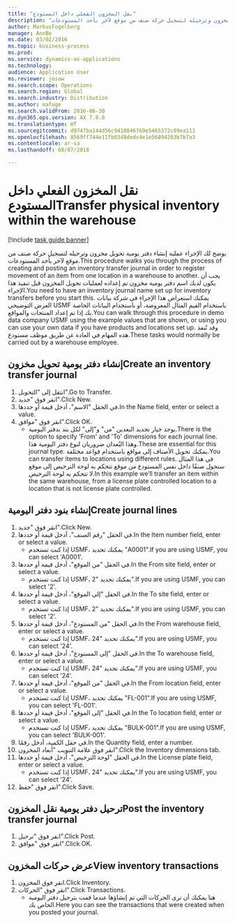 ```yaml
---
title: "نقل المخزون الفعلي داخل المستودع"
description: "يوضح لك الإجراء عملية إنشاء دفتر يومية تحويل مخزون وترحيله لتسجيل حركة صنف من موقع لآخر بأحد المستودعات."
author: MarkusFogelberg
manager: AnnBe
ms.date: 03/02/2016
ms.topic: business-process
ms.prod: 
ms.service: dynamics-ax-applications
ms.technology: 
audience: Application User
ms.reviewer: josaw
ms.search.scope: Operations
ms.search.region: Global
ms.search.industry: Distribution
ms.author: mafoge
ms.search.validFrom: 2016-06-30
ms.dyn365.ops.version: AX 7.0.0
ms.translationtype: HT
ms.sourcegitcommit: d9747ba144d56c9410846769e5465372c89ea111
ms.openlocfilehash: 8569ff744e11fb0348dedc4e1e56894203b7b7a3
ms.contentlocale: ar-sa
ms.lasthandoff: 08/07/2018

---
```

# <a name="transfer-physical-inventory-within-the-warehouse"></a><span data-ttu-id="ab9ac-103">نقل المخزون الفعلي داخل المستودع</span><span class="sxs-lookup"><span data-stu-id="ab9ac-103">Transfer physical inventory within the warehouse</span></span>

[!include [task guide banner](../../includes/task-guide-banner.md)]

<span data-ttu-id="ab9ac-104">يوضح لك الإجراء عملية إنشاء دفتر يومية تحويل مخزون وترحيله لتسجيل حركة صنف من موقع لآخر بأحد المستودعات.</span><span class="sxs-lookup"><span data-stu-id="ab9ac-104">This procedure walks you through the process of creating and posting an inventory transfer journal in order to register movement of an item from one location in a warehouse to another.</span></span> <span data-ttu-id="ab9ac-105">يجب أن يكون لديك اسم دفتر يومية مخزون تم إعداده لعمليات تحويل المخزون قبل تنفيذ هذا الإجراء.</span><span class="sxs-lookup"><span data-stu-id="ab9ac-105">You need to have an inventory journal name set up for inventory transfers before you start this.</span></span> <span data-ttu-id="ab9ac-106">يمكنك استعراض هذا الإجراء في شركة بيانات العرض التوضيحي USMF باستخدام القيم المثال المعروضة، أو باستخدام البيانات الخاصة بك إذا تم إعداد المنتجات والمواقع.</span><span class="sxs-lookup"><span data-stu-id="ab9ac-106">You can walk through this procedure in demo data company USMF using the example values that are shown, or using you can use your own data if you have products and locations set up.</span></span> <span data-ttu-id="ab9ac-107">وقد تُنفذ هذه المهام في العادة عن طريق موظف مستودع.</span><span class="sxs-lookup"><span data-stu-id="ab9ac-107">These tasks would normally be carried out by a warehouse employee.</span></span>


## <a name="create-an-inventory-transfer-journal"></a><span data-ttu-id="ab9ac-108">إنشاء دفتر يومية تحويل مخزون</span><span class="sxs-lookup"><span data-stu-id="ab9ac-108">Create an inventory transfer journal</span></span>
1. <span data-ttu-id="ab9ac-109">انتقل إلى "التحويل".</span><span class="sxs-lookup"><span data-stu-id="ab9ac-109">Go to Transfer.</span></span>
2. <span data-ttu-id="ab9ac-110">انقر فوق "جديد".</span><span class="sxs-lookup"><span data-stu-id="ab9ac-110">Click New.</span></span>
3. <span data-ttu-id="ab9ac-111">في الحقل "الاسم"، أدخل قيمة أو حددها.</span><span class="sxs-lookup"><span data-stu-id="ab9ac-111">In the Name field, enter or select a value.</span></span>
4. <span data-ttu-id="ab9ac-112">انقر فوق "موافق".</span><span class="sxs-lookup"><span data-stu-id="ab9ac-112">Click OK.</span></span>
    * <span data-ttu-id="ab9ac-113">يوجد خيار تحديد البعدين "من" و"إلى" لكل بند بدفتر اليومية.</span><span class="sxs-lookup"><span data-stu-id="ab9ac-113">There is the option to specify 'From' and 'To' dimensions for each journal line.</span></span> <span data-ttu-id="ab9ac-114">وهذا البُعدان ضروريان لنوع دفتر اليومية هذا.</span><span class="sxs-lookup"><span data-stu-id="ab9ac-114">These are essential for this journal type.</span></span> <span data-ttu-id="ab9ac-115">يمكنك تحويل الأصناف إلى مواقع باستخدام قواعد مختلفة.</span><span class="sxs-lookup"><span data-stu-id="ab9ac-115">You can transfer items to locations using different rules.</span></span> <span data-ttu-id="ab9ac-116">في هذا المثال سنحول صنفًا داخل نفس المستودع من موقع تتحكم به لوحة الترخيص إلى موقع لا تتحكم به لوحة الترخيص.</span><span class="sxs-lookup"><span data-stu-id="ab9ac-116">In this example we’ll transfer an item within the same warehouse, from a license plate controlled location to a location that is not license plate controlled.</span></span>   

## <a name="create-journal-lines"></a><span data-ttu-id="ab9ac-117">إنشاء بنود دفتر اليومية</span><span class="sxs-lookup"><span data-stu-id="ab9ac-117">Create journal lines</span></span>
1. <span data-ttu-id="ab9ac-118">انقر فوق "جديد".</span><span class="sxs-lookup"><span data-stu-id="ab9ac-118">Click New.</span></span>
2. <span data-ttu-id="ab9ac-119">في الحقل "رقم الصنف"، أدخل قيمة أو حددها.</span><span class="sxs-lookup"><span data-stu-id="ab9ac-119">In the Item number field, enter or select a value.</span></span>
    * <span data-ttu-id="ab9ac-120">إذا كنت تستخدم USMF، يمكنك تحديد "A0001".</span><span class="sxs-lookup"><span data-stu-id="ab9ac-120">If you are using USMF, you can select 'A0001'.</span></span>  
3. <span data-ttu-id="ab9ac-121">في الحقل "من الموقع"، أدخل قيمة أو حددها.</span><span class="sxs-lookup"><span data-stu-id="ab9ac-121">In the From site field, enter or select a value.</span></span>
    * <span data-ttu-id="ab9ac-122">إذا كنت تستخدم USMF، يمكنك تحديد "2".</span><span class="sxs-lookup"><span data-stu-id="ab9ac-122">If you are using USMF, you can select '2'.</span></span>  
4. <span data-ttu-id="ab9ac-123">في الحقل "إلى الموقع"، أدخل قيمة أو حددها.</span><span class="sxs-lookup"><span data-stu-id="ab9ac-123">In the To site field, enter or select a value.</span></span>
    * <span data-ttu-id="ab9ac-124">إذا كنت تستخدم USMF، يمكنك تحديد "2".</span><span class="sxs-lookup"><span data-stu-id="ab9ac-124">If you are using USMF, you can select '2'.</span></span>  
5. <span data-ttu-id="ab9ac-125">في الحقل "من المستودع"، أدخل قيمة أو حددها.</span><span class="sxs-lookup"><span data-stu-id="ab9ac-125">In the From warehouse field, enter or select a value.</span></span>
    * <span data-ttu-id="ab9ac-126">إذا كنت تستخدم USMF، يمكنك تحديد "24".</span><span class="sxs-lookup"><span data-stu-id="ab9ac-126">If you are using USMF, you can select '24'.</span></span>  
6. <span data-ttu-id="ab9ac-127">في الحقل "إلى المستودع"، أدخل قيمة أو حددها.</span><span class="sxs-lookup"><span data-stu-id="ab9ac-127">In the To warehouse field, enter or select a value.</span></span>
    * <span data-ttu-id="ab9ac-128">إذا كنت تستخدم USMF، يمكنك تحديد "24".</span><span class="sxs-lookup"><span data-stu-id="ab9ac-128">If you are using USMF, you can select '24'.</span></span>  
7. <span data-ttu-id="ab9ac-129">في الحقل "من الموقع‬"، أدخل قيمة أو حددها.</span><span class="sxs-lookup"><span data-stu-id="ab9ac-129">In the From location field, enter or select a value.</span></span>
    * <span data-ttu-id="ab9ac-130">إذا كنت تستخدم USMF، يمكنك تحديد "FL-001".</span><span class="sxs-lookup"><span data-stu-id="ab9ac-130">If you are using USMF, you can select 'FL-001'.</span></span>  
8. <span data-ttu-id="ab9ac-131">في الحقل "إلى الموقع‬"، أدخل قيمة أو حددها.</span><span class="sxs-lookup"><span data-stu-id="ab9ac-131">In the To location field, enter or select a value.</span></span>
    * <span data-ttu-id="ab9ac-132">إذا كنت تستخدم USMF، يمكنك تحديد "BULK-001".</span><span class="sxs-lookup"><span data-stu-id="ab9ac-132">If you are using USMF, you can select 'BULK-001'.</span></span>  
9. <span data-ttu-id="ab9ac-133">في حقل الكمية، أدخل رقمًا.</span><span class="sxs-lookup"><span data-stu-id="ab9ac-133">In the Quantity field, enter a number.</span></span>
10. <span data-ttu-id="ab9ac-134">انقر فوق علامة التبويب "أبعاد المخزون".</span><span class="sxs-lookup"><span data-stu-id="ab9ac-134">Click the Inventory dimensions tab.</span></span>
11. <span data-ttu-id="ab9ac-135">في الحقل "لوحة الترخيص"، أدخل قيمة أو حددها.</span><span class="sxs-lookup"><span data-stu-id="ab9ac-135">In the License plate field, enter or select a value.</span></span>
    * <span data-ttu-id="ab9ac-136">إذا كنت تستخدم USMF، يمكنك تحديد "24".</span><span class="sxs-lookup"><span data-stu-id="ab9ac-136">If you are using USMF, you can select '24'.</span></span>  
12. <span data-ttu-id="ab9ac-137">انقر فوق "حفظ".</span><span class="sxs-lookup"><span data-stu-id="ab9ac-137">Click Save.</span></span>

## <a name="post-the-inventory-transfer-journal"></a><span data-ttu-id="ab9ac-138">ترحيل دفتر يومية نقل المخزون</span><span class="sxs-lookup"><span data-stu-id="ab9ac-138">Post the inventory transfer journal</span></span>
1. <span data-ttu-id="ab9ac-139">انقر فوق "ترحيل".</span><span class="sxs-lookup"><span data-stu-id="ab9ac-139">Click Post.</span></span>
2. <span data-ttu-id="ab9ac-140">انقر فوق "موافق".</span><span class="sxs-lookup"><span data-stu-id="ab9ac-140">Click OK.</span></span>

## <a name="view-inventory-transactions"></a><span data-ttu-id="ab9ac-141">عرض حركات المخزون</span><span class="sxs-lookup"><span data-stu-id="ab9ac-141">View inventory transactions</span></span>
1. <span data-ttu-id="ab9ac-142">انقر فوق المخزون.</span><span class="sxs-lookup"><span data-stu-id="ab9ac-142">Click Inventory.</span></span>
2. <span data-ttu-id="ab9ac-143">انقر فوق "الحركات".</span><span class="sxs-lookup"><span data-stu-id="ab9ac-143">Click Transactions.</span></span>
    * <span data-ttu-id="ab9ac-144">هنا يمكنك أن ترى الحركات التي تم إنشاؤها عندما قمت بترحيل دفتر اليومية الخاص بك.</span><span class="sxs-lookup"><span data-stu-id="ab9ac-144">Here you can see the transactions that were created when you posted your journal.</span></span>  


